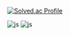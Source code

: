 [![Solved.ac Profile](http://mazassumnida.wtf/api/v2/generate_badge?boj=doubleclip)](https://solved.ac/doubleclip/)


![js](https://img.shields.io/badge/JavaScript-F7DF1E?style=for-the-badge&logo=JavaScript&logoColor=white)
![js](https://img.shields.io/badge/Ubuntu-E95420?style=for-the-badge&logo=ubuntu&logoColor=white)
